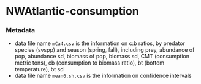 # NWAtlantic-consumption
### Metadata
- data file name `mCa4.csv` is the information on c:b ratios, by predator species (svspp) and season (spring, fall), including prey, abundance of pop, abundance sd, biomass of pop, biomass sd, CMT (consumption metric tons), cb (consumption to biomass ratio), bt (bottom temperature), bt sd
- data file name `mean6.sh.csv` is the information on confidence intervals
